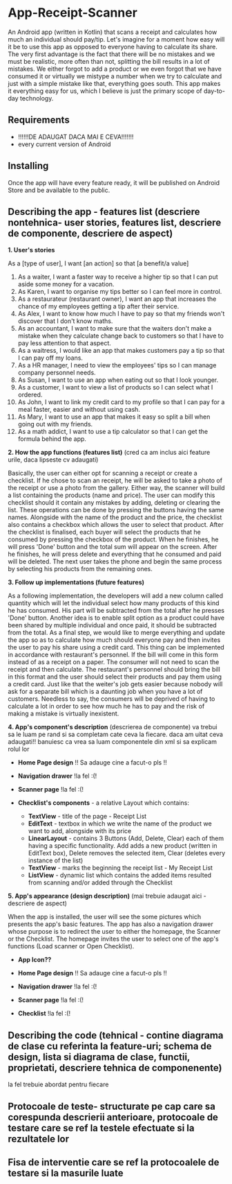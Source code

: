 # App-Receipt-Scanner

An Android app (written in Kotlin) that scans a receipt and calculates how much an individual should pay/tip. Let's imagine for a moment how easy will it be to use this app as opposed to everyone having to calculate its share. The very first advantage is the fact that there will be no mistakes and we must be realistic, more often than not, splitting the bill results in a lot of mistakes. We either forgot to add a product or we even forgot that we have consumed it or virtually we mistype a number when we try to calculate and just with a simple mistake like that, everything goes south. This app makes it everything easy for us, which I believe is just the primary scope of day-to-day technology. 

## Requirements

- !!!!!!DE ADAUGAT DACA MAI E CEVA!!!!!!!
- every current version of Android 

## Installing

Once the app will have every feature ready, it will be published on Android Store and be available to the public.

## Describing the app - features list (descriere nontehnica- user stories, features list, descriere de componente, descriere de aspect)

**1. User's stories**

As a [type of user], I want [an action] so that [a benefit/a value]

1. As a waiter, I want a faster way to receive a higher tip so that I can put aside some money for a vacation.
2. As Karen, I want to organise my tips better so I can feel more in control.
3. As a restaurateur (restaurant owner), I want an app that increases the chance of my employees getting a tip after their service.
4. As Alex, I want to know how much I have to pay so that my friends won't discover that I don't know maths.
5. As an accountant, I want to make sure that the waiters don't make a mistake when they calculate change back to customers so that I have to pay less attention to that aspect.
6. As a waitress, I would like an app that makes customers pay a tip so that I can pay off my loans.
7. As a HR manager, I need to view the employees' tips so I can manage company personnel needs.
8. As Susan, I want to use an app when eating out so that I look younger.
9. As a customer, I want to view a list of products so I can select what I ordered.
10. As John, I want to link my credit card to my profile so that I can pay for a meal faster, easier and without using cash.
11. As Mary, I want to use an app that makes it easy so split a bill when going out with my friends.
12. As a math addict, I want to use a tip calculator so that I can get the formula behind the app. 


**2. How the app functions (features list)** (cred ca am inclus aici feature urile, daca lipseste cv adaugati)

Basically, the user can either opt for scanning a receipt or create a checklist. If he chose to scan an receipt, he will be asked to take a photo of the receipt or use a photo from the gallery. Either way, the scanner will build a list containing the products (name and price). The user can modify this checklist should it contain any mistakes by adding, deleting or clearing the list. These operations can be done by pressing the buttons having the same names. Alongside with the name of the product and the price, the checklist also contains a checkbox which allows the user to select that product. After the checklist is finalised, each buyer will select the products that he consumed by pressing the checkbox of the product. When he finishes, he will press 'Done' button and the total sum will appear on the screen. After he finishes, he will press delete and everything that he consumed and paid will be deleted. The next user takes the phone and begin the same process by selecting his products from the remaining ones.

**3. Follow up implementations (future features)**

As a following implementation, the developers will add a new column called quantity which will let the individual select how many products of this kind he has consumed. His part will be subtracted from the total after he presses 'Done' button. Another idea is to enable split option as a product could have been shared by multiple individual and once paid, it should be subtracted from the total. As a final step, we would like to merge everything and update the app so as to calculate how much should everyone pay and then invites the user to pay his share using a credit card. This thing can be implemented in accordance with restaurant's personnel. If the bill will come in this form instead of as a receipt on a paper. The consumer will not need to scan the receipt and then calculate. The restaurant's personnel should bring the bill in this format and the user should select their products and pay them using a credit card. Just like that the weiter's job gets easier because nobody will ask for a separate bill which is a daunting job when you have a lot of customers. Needless to say, the consumers will be deprived of having to calculate a lot in order to see how much he has to pay and the risk of making a mistake is virtually inexistent.

**4. App's component's  description** (descrierea de componente)
va trebui sa le luam pe rand si sa completam cate ceva la fiecare. daca am uitat ceva adaugati!! banuiesc ca vrea sa luam componentele din xml si sa explicam rolul lor

- **Home Page design** 
!! Sa adauge cine a facut-o pls !!

 - **Navigation drawer**
!la fel :(!

- **Scanner page**
!la fel :(!

- **Checklist's components** - a relative Layout which contains:
   - **TextView** - title of the page - Receipt List
   - **EditText** - textbox in which we write the name of the product we want to add, alongside with its price
   - **LinearLayout** - contains 3 Buttons (Add, Delete, Clear) each of them having a specific functionality. Add adds a                              new product (written in EditText box), Delete removes the selected item, Clear (deletes every                                  instance of the list)
   - **TextView** - marks the beginning the receipt list - My Receipt List 
   - **ListView** - dynamic list which contains the added items resulted from scanning and/or added through the Checklist 

**5. App's appearance (design description)** (mai trebuie adaugat aici - descriere de aspect) 

When the app is installed, the user will see the some pictures which presents the app's basic features. The app has also a navigation drawer whose purpose is to redirect the user to either the homepage, the Scanner or the Checklist. The homepage invites the user to select one of the app's functions (Load scanner or Open Checklist).

- **App Icon??**

- **Home Page design** 
!! Sa adauge cine a facut-o pls !!

- **Navigation drawer**
!la fel :(!

- **Scanner page**
!la fel :(!

- **Checklist**
!la fel :(!


## Describing the code (tehnical - contine diagrama de clase cu referinta la feature-uri; schema de design, lista si diagrama de clase, functii, proprietati, descriere tehnica de componenente)

la fel trebuie abordat pentru fiecare

## Protocoale de teste- structurate pe cap care sa corespunda descrierii anterioare, protocoale de testare care se ref la testele efectuate si la rezultatele lor


## Fisa de interventie care se ref la protocoalele de testare si la masurile luate
